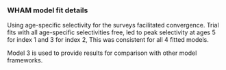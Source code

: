 ### WHAM model fit details

Using age-specific selectivity for the surveys facilitated convergence. 
Trial fits with all age-specific selectivities free, led to  peak selectivity at ages 5  for index 1 and 3 for index 2,
This was consistent for all 4 fitted models. 

Model 3 is used to provide results for comparison with other model frameworks.
